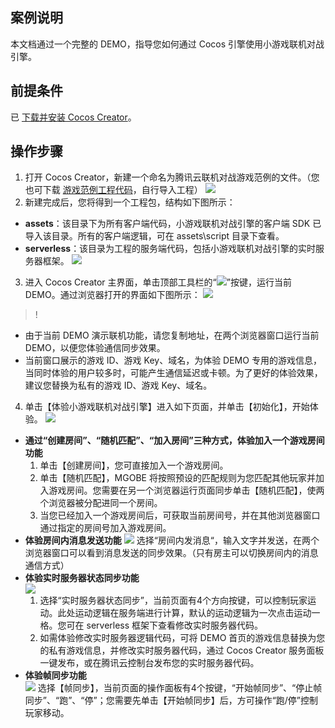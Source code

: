 ## 案例说明
本文档通过一个完整的 DEMO，指导您如何通过 Cocos 引擎使用小游戏联机对战引擎。

## 前提条件
已 [下载并安装 Cocos Creator](https://www.cocos.com/products#CocosCreator)。

## 操作步骤
1. 打开 Cocos Creator，新建一个命名为腾讯云联机对战游戏范例的文件。（您也可下载 [游戏范例工程代码](https://www.cocos.com/creator)，自行导入工程）
![](https://main.qcloudimg.com/raw/0b098f4635d3c5e2dc93f31bb6602ed9.png)
2. 新建完成后，您将得到一个工程包，结构如下图所示：
 - **assets**：该目录下为所有客户端代码，小游戏联机对战引擎的客户端 SDK 已导入该目录。所有的客户端逻辑，可在 assets\script 目录下查看。
 - **serverless**：该目录为工程的服务端代码，包括小游戏联机对战引擎的实时服务器框架。
![](https://main.qcloudimg.com/raw/ab2ed4f6a7194067a139fd081ab4b89f.png)
3. 进入 Cocos Creator 主界面，单击顶部工具栏的“![](https://main.qcloudimg.com/raw/09071d4fabcf9239a2ce8f2d96972dac.png)”按键，运行当前 DEMO。通过浏览器打开的界面如下图所示：
![](https://main.qcloudimg.com/raw/3d69120bb52b0719ef65cc56b7d5fe0b.png)
 >!
 - 由于当前 DEMO 演示联机功能，请您复制地址，在两个浏览器窗口运行当前 DEMO，以便您体验通信同步效果。
 - 当前窗口展示的游戏 ID、游戏 Key、域名，为体验 DEMO 专用的游戏信息，当同时体验的用户较多时，可能产生通信延迟或卡顿。为了更好的体验效果，建议您替换为私有的游戏 ID、游戏 Key、域名。
4. 单击【体验小游戏联机对战引擎】进入如下页面，并单击【初始化】，开始体验。
![](https://main.qcloudimg.com/raw/f5c1e0cd448a4dcaa2c3f653a847a236.png)
  - **通过“创建房间”、“随机匹配”、“加入房间”三种方式，体验加入一个游戏房间功能**
    1. 单击【创建房间】，您可直接加入一个游戏房间。
    2. 单击【随机匹配】，MGOBE 将按照预设的匹配规则为您匹配其他玩家并加入游戏房间。您需要在另一个浏览器运行页面同步单击【随机匹配】，使两个浏览器被分配进同一个房间。
    3. 当您已经加入一个游戏房间后，可获取当前房间号，并在其他浏览器窗口通过指定的房间号加入游戏房间。  
   - **体验房间内消息发送功能**
   ![](https://main.qcloudimg.com/raw/8946cc788fa5ede3b239c4dccc040c54.png)
   选择“房间内发消息“，输入文字并发送，在两个浏览器窗口可以看到消息发送的同步效果。（只有房主可以切换房间内的消息通信方式）  
  - **体验实时服务器状态同步功能**         
  ![](https://main.qcloudimg.com/raw/f46b29242433a5e5c291b07f075147ba.png)
    1. 选择“实时服务器状态同步”，当前页面有4个方向按键，可以控制玩家运动。此处运动逻辑在服务端进行计算，默认的运动逻辑为一次点击运动一格。您可在 serverless 框架下查看修改实时服务器代码。
    2. 如需体验修改实时服务器逻辑代码，可将 DEMO 首页的游戏信息替换为您的私有游戏信息，并修改实时服务器代码，通过 Cocos Creator 服务面板一键发布，或在腾讯云控制台发布您的实时服务器代码。
   -  **体验帧同步功能**  
   ![](https://main.qcloudimg.com/raw/d6b432b5c80484e550d9a3864b57836e.png)
  选择【帧同步】，当前页面的操作面板有4个按键，“开始帧同步”、“停止帧同步”、“跑”、“停”；您需要先单击【开始帧同步】后，方可操作“跑/停”控制玩家移动。
